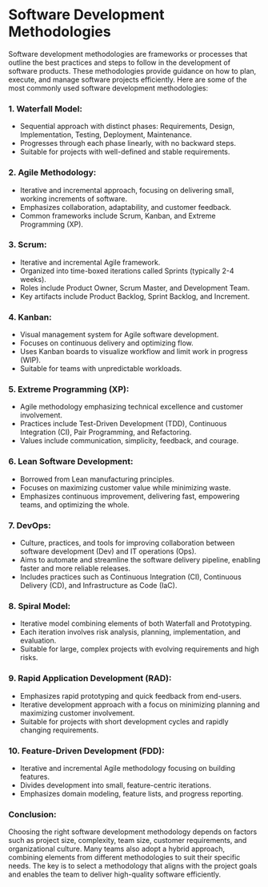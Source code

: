 # Software Development Methodologies

Software development methodologies are frameworks or processes that outline the best practices and steps to follow in the development of software products. These methodologies provide guidance on how to plan, execute, and manage software projects efficiently. Here are some of the most commonly used software development methodologies:

### 1. Waterfall Model:

- Sequential approach with distinct phases: Requirements, Design, Implementation, Testing, Deployment, Maintenance.
- Progresses through each phase linearly, with no backward steps.
- Suitable for projects with well-defined and stable requirements.

### 2. Agile Methodology:

- Iterative and incremental approach, focusing on delivering small, working increments of software.
- Emphasizes collaboration, adaptability, and customer feedback.
- Common frameworks include Scrum, Kanban, and Extreme Programming (XP).

### 3. Scrum:

- Iterative and incremental Agile framework.
- Organized into time-boxed iterations called Sprints (typically 2-4 weeks).
- Roles include Product Owner, Scrum Master, and Development Team.
- Key artifacts include Product Backlog, Sprint Backlog, and Increment.

### 4. Kanban:

- Visual management system for Agile software development.
- Focuses on continuous delivery and optimizing flow.
- Uses Kanban boards to visualize workflow and limit work in progress (WIP).
- Suitable for teams with unpredictable workloads.

### 5. Extreme Programming (XP):

- Agile methodology emphasizing technical excellence and customer involvement.
- Practices include Test-Driven Development (TDD), Continuous Integration (CI), Pair Programming, and Refactoring.
- Values include communication, simplicity, feedback, and courage.

### 6. Lean Software Development:

- Borrowed from Lean manufacturing principles.
- Focuses on maximizing customer value while minimizing waste.
- Emphasizes continuous improvement, delivering fast, empowering teams, and optimizing the whole.

### 7. DevOps:

- Culture, practices, and tools for improving collaboration between software development (Dev) and IT operations (Ops).
- Aims to automate and streamline the software delivery pipeline, enabling faster and more reliable releases.
- Includes practices such as Continuous Integration (CI), Continuous Delivery (CD), and Infrastructure as Code (IaC).

### 8. Spiral Model:

- Iterative model combining elements of both Waterfall and Prototyping.
- Each iteration involves risk analysis, planning, implementation, and evaluation.
- Suitable for large, complex projects with evolving requirements and high risks.

### 9. Rapid Application Development (RAD):

- Emphasizes rapid prototyping and quick feedback from end-users.
- Iterative development approach with a focus on minimizing planning and maximizing customer involvement.
- Suitable for projects with short development cycles and rapidly changing requirements.

### 10. Feature-Driven Development (FDD):

- Iterative and incremental Agile methodology focusing on building features.
- Divides development into small, feature-centric iterations.
- Emphasizes domain modeling, feature lists, and progress reporting.

### Conclusion:

Choosing the right software development methodology depends on factors such as project size, complexity, team size, customer requirements, and organizational culture. Many teams also adopt a hybrid approach, combining elements from different methodologies to suit their specific needs. The key is to select a methodology that aligns with the project goals and enables the team to deliver high-quality software efficiently.

